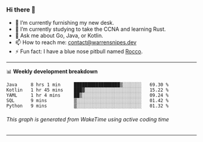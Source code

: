### Hi there 👋

- 🔭 I’m currently furnishing my new desk.
- 🌱 I’m currently studying to take the CCNA and learning Rust.
- 💬 Ask me about Go, Java, or Kotlin.
- 📫 How to reach me: contact@warrensnipes.dev
- ⚡ Fun fact: I have a blue nose pitbull named [Rocco](https://i.imgur.com/iLsSCKu.jpg).

-------

📊 **Weekly development breakdown**
<!--START_SECTION:waka-->
```text
Java     8 hrs 1 min     █████████████████▒░░░░░░░   69.30 % 
Kotlin   1 hr 45 mins    ███▓░░░░░░░░░░░░░░░░░░░░░   15.22 % 
YAML     1 hr 4 mins     ██▒░░░░░░░░░░░░░░░░░░░░░░   09.24 % 
SQL      9 mins          ▒░░░░░░░░░░░░░░░░░░░░░░░░   01.42 % 
Python   9 mins          ▒░░░░░░░░░░░░░░░░░░░░░░░░   01.32 % 
```
<!--END_SECTION:waka-->
###### *This graph is generated from WakeTime using active coding time*
-------
